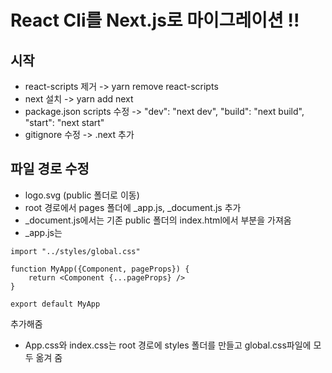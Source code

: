 # React Cli를 Next.js로 마이그레이션 !!

## 시작

- react-scripts 제거 -> yarn remove react-scripts
- next 설치 -> yarn add next
- package.json scripts 수정 -> "dev": "next dev", "build": "next build", "start": "next start"
- gitignore 수정 -> .next 추가

## 파일 경로 수정

- logo.svg (public 폴더로 이동)
- root 경로에서 pages 폴더에 \_app.js, \_document.js 추가
- \_document.js에서는 기존 public 폴더의 index.html에서 <head> 부분을 가져옴
- \_app.js는

```
import "../styles/global.css"

function MyApp({Component, pageProps}) {
    return <Component {...pageProps} />
}

export default MyApp
```

추가해줌

- App.css와 index.css는 root 경로에 styles 폴더를 만들고 global.css파일에 모두 옮겨 줌
